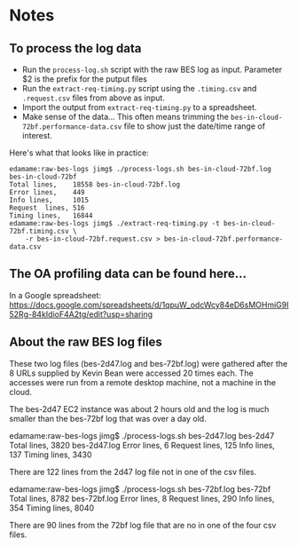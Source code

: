 
# Notes

## To process the log data

* Run the `process-log.sh` script with the raw BES log as input. Parameter $2 is the prefix for the putput files
* Run the `extract-req-timing.py` script using the `.timing.csv` and `.request.csv` files from above as input.
* Import the output from `extract-req-timing.py` to a spreadsheet.
* Make sense of the data... This often means trimming the `bes-in-cloud-72bf.performance-data.csv` file to show just the date/time range of interest.

Here's what that looks like in practice:
```
edamame:raw-bes-logs jimg$ ./process-logs.sh bes-in-cloud-72bf.log bes-in-cloud-72bf
Total lines,    18558 bes-in-cloud-72bf.log
Error lines,    449
Info lines,     1015
Request  lines, 516
Timing lines,   16844
edamame:raw-bes-logs jimg$ ./extract-req-timing.py -t bes-in-cloud-72bf.timing.csv \
    -r bes-in-cloud-72bf.request.csv > bes-in-cloud-72bf.performance-data.csv
```

## The OA profiling data can be found here...

In a Google spreadsheet: https://docs.google.com/spreadsheets/d/1qpuW_odcWcy84eD6sMOHmiG9I52Rg-84kIdioF4A2tg/edit?usp=sharing

## About the raw BES log files

These two log files (bes-2d47.log and bes-72bf.log) were gathered after 
the 8 URLs supplied by Kevin Bean were accessed 20 times each. The 
accesses were run from a remote desktop machine, not a machine in the cloud. 

The bes-2d47 EC2 instance was about 2 hours old and the log is much
smaller than the bes-72bf log that was over a day old.

edamame:raw-bes-logs jimg$ ./process-logs.sh bes-2d47.log bes-2d47
Total lines,     3820 bes-2d47.log
Error lines,        6
Request lines,      125
Info lines,      137
Timing lines,     3430

There are 122 lines from the 2d47 log file not in one of the csv
files. 

edamame:raw-bes-logs jimg$ ./process-logs.sh bes-72bf.log bes-72bf
Total lines,     8782 bes-72bf.log
Error lines,        8
Request lines,      290
Info lines,      354
Timing lines,     8040

There are 90 lines from the 72bf log file that are no in one of the
four csv files.
